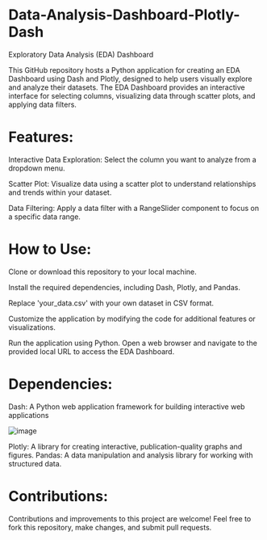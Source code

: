 # Data-Analysis-Dashboard-Plotly-Dash
Exploratory Data Analysis (EDA) Dashboard

This GitHub repository hosts a Python application for creating an EDA Dashboard using Dash and Plotly, designed to help users visually explore and analyze their datasets. The EDA Dashboard provides an interactive interface for selecting columns, visualizing data through scatter plots, and applying data filters.

# Features:

Interactive Data Exploration: Select the column you want to analyze from a dropdown menu.

Scatter Plot: Visualize data using a scatter plot to understand relationships and trends within your dataset.

Data Filtering: Apply a data filter with a RangeSlider component to focus on a specific data range.

# How to Use:

Clone or download this repository to your local machine.

Install the required dependencies, including Dash, Plotly, and Pandas.

Replace 'your_data.csv' with your own dataset in CSV format.

Customize the application by modifying the code for additional features or visualizations.

Run the application using Python. Open a web browser and navigate to the provided local URL to access the EDA Dashboard.

# Dependencies:

Dash: A Python web application framework for building interactive web applications

![image](https://github.com/sumanthkumar10/Data-Analysis-Dashboard-Plotly-Dash/assets/54570159/209580a2-9d69-44e5-bb66-f85d482694ef)

Plotly: A library for creating interactive, publication-quality graphs and figures.
Pandas: A data manipulation and analysis library for working with structured data.

# Contributions:

Contributions and improvements to this project are welcome! Feel free to fork this repository, make changes, and submit pull requests.
